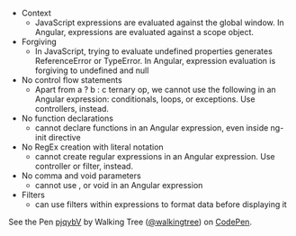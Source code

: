 * Context
  - JavaScript expressions are evaluated against the global window. In Angular, expressions are evaluated against a scope object.
* Forgiving
  - In JavaScript, trying to evaluate undefined properties generates ReferenceError or TypeError. In Angular, expression evaluation is forgiving to undefined and null
* No control flow statements
  - Apart from a ? b : c ternary op, we cannot use the following in an Angular expression: conditionals, loops, or exceptions. Use controllers, instead.
* No function declarations
  - cannot declare functions in an Angular expression, even inside ng-init directive
* No RegEx creation with literal notation
  - cannot create regular expressions in an Angular expression. Use controller or filter, instead.
* No comma and void parameters
  - cannot use , or void in an Angular expression
* Filters 
  - can use filters within expressions to format data before displaying it

<p data-height="268" data-theme-id="0" data-slug-hash="pjqybV" data-default-tab="result" data-user="walkingtree" class='codepen'>See the Pen <a href='http://codepen.io/walkingtree/pen/pjqybV/'>pjqybV</a> by Walking Tree (<a href='http://codepen.io/walkingtree'>@walkingtree</a>) on <a href='http://codepen.io'>CodePen</a>.</p>
<script async src="//assets.codepen.io/assets/embed/ei.js"></script>
